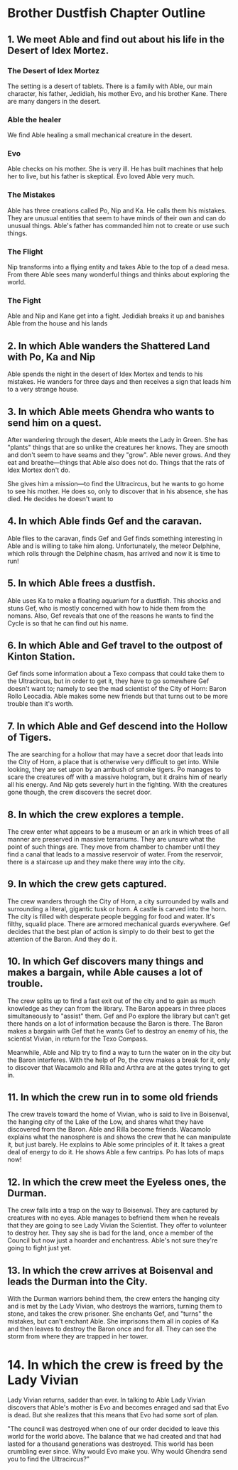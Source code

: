# Brother Dustfish Chapter Outline

## 1. We meet Able and find out about his life in the Desert of Idex Mortez.

### The Desert of Idex Mortez
The setting is a desert of tablets. There is a family with Able, our main character, his father, Jedidiah, his mother Evo, and his brother Kane. There are many dangers in the desert.

### Able the healer
We find Able healing a small mechanical creature in the desert.

### Evo
Able checks on his mother. She is very ill. He has built machines that help her to live, but his father is skeptical. Evo loved Able very much.

### The Mistakes
Able has three creations called Po, Nip and Ka. He calls them his mistakes. They are unusual entities that seem to have minds of their own and can do unusual things. Able's father has commanded him not to create or use such things.

### The Flight
Nip transforms into a flying entity and takes Able to the top of a dead mesa. From there Able sees many wonderful things and thinks about exploring the world.

### The Fight
Able and Nip and Kane get into a fight. Jedidiah breaks it up and banishes Able from the house and his lands


## 2. In which Able wanders the Shattered Land with Po, Ka and Nip

Able spends the night in the desert of Idex Mortex and tends to his mistakes. He wanders for three days and then receives a sign that leads him to a very strange house.

## 3. In which Able meets Ghendra who wants to send him on a quest.

After wandering through the desert, Able meets the Lady in Green. She has "plants" things that are so unlike the creatures her knows. They are smooth and don't seem to have seams and they "grow". Able never grows. And they eat and breathe—things that Able also does not do. Things that the rats of Idex Mortex don't do.

She gives him a mission—to find the Ultracircus, but he wants to go home to see his mother. He does so, only to discover that in his absence, she has died. He decides he doesn't want to 


## 4. In which Able finds Gef and the caravan.

Able flies to the caravan, finds Gef and Gef finds something interesting in Able and is willing to take him along. Unfortunately, the meteor Delphine, which rolls through the Delphine chasm, has arrived and now it is time to run!

## 5. In which Able frees a dustfish.

Able uses Ka to make a floating aquarium for a dustfish. This shocks and stuns Gef, who is mostly concerned with how to hide them from the nomans. Also, Gef reveals that one of the reasons he wants to find the Cycle is so that he can find out his name.

## 6. In which Able and Gef travel to the outpost of Kinton Station.

Gef finds some information about a Texo compass that could take them to the Ultracircus, but in order to get it, they have to go somewhere Gef doesn't want to; namely to see the mad scientist of the City of Horn: Baron Rollo Leocadia. Able makes some new friends but that turns out to be more trouble than it's worth.

## 7. In which Able and Gef descend into the Hollow of Tigers.

The are searching for a hollow that may have a secret door that leads into the City of Horn, a place that is otherwise very difficult to get into. While looking, they are set upon by an ambush of smoke tigers. Po manages to scare the creatures off with a massive hologram, but it drains him of nearly all his energy. And Nip gets severely hurt in the fighting. With the creatures gone though, the crew discovers the secret door.

## 8. In which the crew explores a temple.

The crew enter what appears to be a museum or an ark in which trees of all manner are preserved in massive terrariums. They are unsure what the point of such things are. They move from chamber to chamber until they find a canal that leads to a massive reservoir of water. From the reservoir, there is a staircase up and they make there way into the city.

## 9. In which the crew gets captured.

The crew wanders through the City of Horn, a city surrounded by walls and surrounding a literal, gigantic tusk or horn. A castle is carved into the horn. The city is filled with desperate people begging for food and water. It's filthy, squalid place. There are armored mechanical guards everywhere. Gef decides that the best plan of action is simply to do their best to get the attention of the Baron. And they do it.

## 10. In which Gef discovers many things and makes a bargain, while Able causes a lot of trouble.

The crew splits up to find a fast exit out of the city and to gain as much knowledge as they can from the library. The Baron appears in three places simultaneously to "assist" them. Gef and Po explore the library but can't get there hands on a lot of information because the Baron is there. The Baron makes a bargain with Gef that he wants Gef to destroy an enemy of his, the scientist Vivian, in return for the Texo Compass. 

Meanwhile, Able and Nip try to find a way to turn the water on in the city but the Baron interferes. With the help of Po, the crew makes a break for it, only to discover that Wacamolo and Rilla and Arthra are at the gates trying to get in.

## 11. In which the crew run in to some old friends

The crew travels toward the home of Vivian, who is said to live in Boisenval, the hanging city of the Lake of the Low, and shares what they have discovered from the Baron. Able and Rilla become friends. Wacamolo explains what the nanosphere is and shows the crew that he can manipulate it, but just barely. He explains to Able some principles of it. It takes a great deal of energy to do it. He shows Able a few cantrips. Po has lots of maps now!

## 12. In which the crew meet the Eyeless ones, the Durman.

The crew falls into a trap on the way to Boisenval. They are captured by creatures with no eyes. Able manages to befriend them when he reveals that they are going to see Lady Vivian the Scientist. They offer to volunteer to destroy her. They say she is bad for the land, once a member of the Council but now just a hoarder and enchantress. Able's not sure they're going to fight just yet.

## 13. In which the crew arrives at Boisenval and leads the Durman into the City.

With the Durman warriors behind them, the crew enters the hanging city and is met by the Lady Vivian, who destroys the warriors, turning them to stone, and takes the crew prisoner. She enchants Gef, and "turns" the mistakes, but can't enchant Able. She imprisons them all in copies of Ka and then leaves to destroy the Baron once and for all. They can see the storm from where they are trapped in her tower.

# 14. In which the crew is freed by the Lady Vivian

Lady Vivian returns, sadder than ever. In talking to Able Lady Vivian discovers that Able's mother is Evo and becomes enraged and sad that Evo is dead. But she realizes that this means that Evo had some sort of plan.

"The council was destroyed when one of our order decided to leave this world for the world above. The balance that we had created and that had lasted for a thousand generations was destroyed. This world has been crumbling ever since. Why would Evo make you. Why would Ghendra send you to find the Ultracircus?"